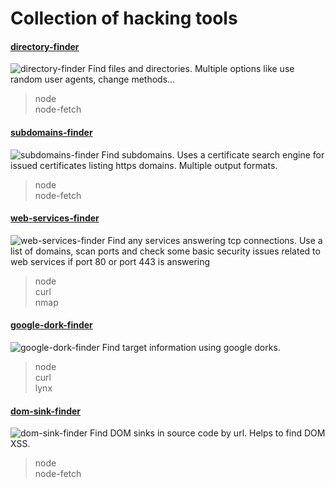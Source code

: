 # Collection of hacking tools

#### [directory-finder](https://github.com/StringManolo/1337/tree/master/directory-finder)
![directory-finder](https://github.com/StringManolo/1337/blob/master/resources/directory-finder.png)
Find files and directories. Multiple options like use random user agents, change methods...
> node  
> node-fetch 

#### [subdomains-finder](https://github.com/StringManolo/1337/tree/master/subdomains-finder)
![subdomains-finder](https://github.com/StringManolo/1337/blob/master/resources/subdomains-finder.png)
Find subdomains. Uses a certificate search engine for issued certificates listing https domains. Multiple output formats.
> node  
> node-fetch  

#### [web-services-finder](https://github.com/StringManolo/1337/tree/master/web-services-finder)
![web-services-finder](https://github.com/StringManolo/1337/blob/master/resources/web-services-finder.png)
Find any services answering tcp connections. Use a list of domains, scan ports and check some basic security issues related to web services if port 80 or port 443 is answering
> node  
> curl  
> nmap

#### [google-dork-finder](https://github.com/StringManolo/1337/tree/master/google-dork-finder)
![google-dork-finder](https://github.com/StringManolo/1337/blob/master/resources/google-dork-finder.png)
Find target information using google dorks.
> node  
> curl  
> lynx 

#### [dom-sink-finder](https://github.com/StringManolo/1337/tree/master/dom-sink-finder)
![dom-sink-finder](https://github.com/StringManolo/1337/blob/master/resources/dom-sink-finder.png)
Find DOM sinks in source code by url. Helps to find DOM XSS.
> node  
> node-fetch  


